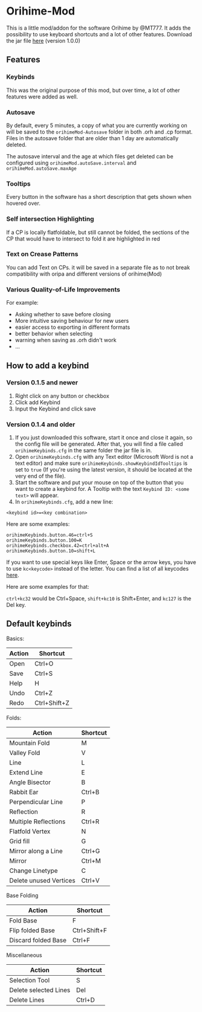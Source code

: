 Orihime-Mod
===

This is a little mod/addon for the software Orihime by @MT777. It adds the possibility 
to use keyboard shortcuts and a lot of other features. Download the jar file [here](https://github.com/undertrox/orihimeMod/releases/download/v1.0.0/orihimeMod-1.0.0.jar)
(version 1.0.0)

Features
---

### Keybinds

This was the original purpose of this mod, but over time, a lot of other features were added as well.

### Autosave

By default, every 5 minutes, a copy of what you are currently working on will be saved to the `orihimeMod-Autosave` folder in both .orh and .cp format.
Files in the autosave folder that are older than 1 day are automatically deleted.

The autosave interval and the age at which files get deleted can be configured using `orihimeMod.autoSave.interval` and  `orihimeMod.autoSave.maxAge`

### Tooltips

Every button in the software has a short description that gets shown when hovered over.

### Self intersection Highlighting

If a CP is locally flatfoldable, but still cannot be folded, the sections of the CP that would have to intersect to fold it are highlighted in red

### Text on Crease Patterns

You can add Text on CPs. it will be saved in a separate file as to not break compatibility with oripa and different versions of orihime(Mod)

### Various Quality-of-Life Improvements

For example:
 - Asking whether to save before closing
 - More intuitive saving behaviour for new users
 - easier access to exporting in different formats
 - better behavior when selecting
 - warning when saving as .orh didn't work
 - ...


How to add a keybind 
--

### Version 0.1.5 and newer

1. Right click on any button or checkbox
2. Click add Keybind
3. Input the Keybind and click save

### Version 0.1.4 and older
1. If you just downloaded this software, start it once and close it again, so the config
file will be generated. After that, you will find a file called `orihimeKeybinds.cfg` in 
the same folder the jar file is in.
2. Open `orihimeKeybinds.cfg` with any Text editor (Microsoft Word is not a text editor) 
and make sure `orihimeKeybinds.showKeybindIdTooltips` is set to `true` (If you're using 
the latest version, it should be located at the very end of the file).
3. Start the software and put your mouse on top of the button that you want to create a 
keybind for. A Tooltip with the text `Keybind ID: <some text>` will appear.
4. In `orihimeKeybinds.cfg`, add a new line: 
```
<keybind id>=<key combination>
```
Here are some examples: 
```
orihimeKeybinds.button.46=ctrl+S
orihimeKeybinds.button.100=K
orihimeKeybinds.checkbox.42=ctrl+alt+A
orihimeKeybinds.button.10=shift+L
```
If you want to use special keys like Enter, Space or the arrow keys, you have to use 
`kc<keycode>` instead of the letter. You can find a list of all keycodes 
[here](https://stackoverflow.com/questions/15313469/java-keyboard-keycodes-list/31637206#answer-31637206).

Here are some examples for that:

`ctrl+kc32` would be Ctrl+Space, `shift+kc10` is Shift+Enter, and `kc127` is 
the Del key.

Default keybinds
--
Basics:

|Action|Shortcut|
|------|---|
|Open|  Ctrl+O |
|Save| Ctrl+S|
|Help| H|
|Undo| Ctrl+Z|
|Redo| Ctrl+Shift+Z|

Folds:

|Action|Shortcut|
|------|---|
|Mountain Fold|  M |
|Valley Fold| V|
|Line| L|
|Extend Line | E |
|Angle Bisector| B|
|Rabbit Ear |Ctrl+B|
|Perpendicular Line| P|
|Reflection| R|
|Multiple Reflections|Ctrl+R|
|Flatfold Vertex|N|
|Grid fill| G|
|Mirror along a Line| Ctrl+G|
|Mirror| Ctrl+M|
|Change Linetype|C|
|Delete unused Vertices| Ctrl+V

Base Folding

|Action|Shortcut|
|------|---|
|Fold Base| F |
|Flip folded Base| Ctrl+Shift+F|
|Discard folded Base| Ctrl+F|

Miscellaneous

|Action|Shortcut|
|------|---|
|Selection Tool| S |
|Delete selected Lines| Del|
|Delete Lines| Ctrl+D|
